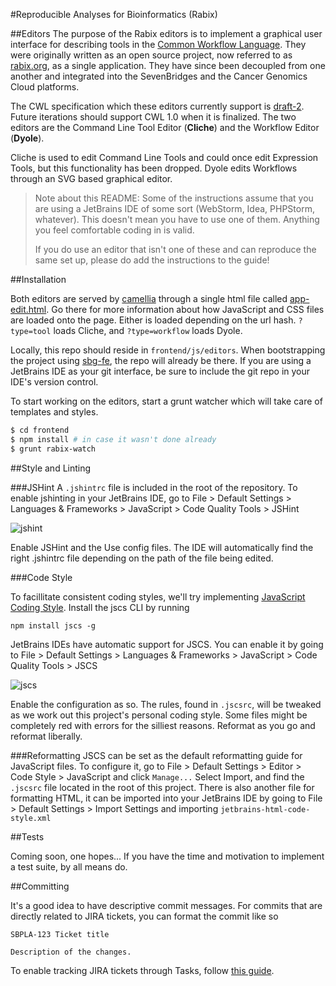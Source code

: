 #Reproducible Analyses for Bioinformatics (Rabix)

##Editors
The purpose of the Rabix editors is to implement a graphical user interface for describing tools in the [Common Workflow Language](http://common-workflow-language.github.io/). They were originally written as an open source project, now referred to as [rabix.org](https://www.rabix.org/), as a single application. They have since been decoupled from one another and integrated into the SevenBridges and the Cancer Genomics Cloud platforms.

The CWL specification which these editors currently support is [draft-2](http://common-workflow-language.github.io/draft-2/). Future iterations should support CWL 1.0 when it is finalized. The two editors are the Command Line Tool Editor (**Cliche**) and the Workflow Editor (**Dyole**).

Cliche is used to edit Command Line Tools and could once edit Expression Tools, but this functionality has been dropped. Dyole edits Workflows through an SVG based graphical editor. 

> Note about this README: Some of the instructions assume that you are using a JetBrains IDE of some sort (WebStorm, Idea, PHPStorm, whatever). This doesn't mean you have to use one of them. Anything you feel comfortable coding in is valid. 
> 
> If you do use an editor that isn't one of these and can reproduce the same set up, please do add the instructions to the guide!



##Installation

Both editors are served by [camellia](https://gitlab.sbgenomics.com:9443/sbg/camellia) through a single html file called [app-edit.html](https://gitlab.sbgenomics.com:9443/sbg/camellia/blob/develop/apps/rabix/templates/rabix/project/app-edit.html). Go there for more information about how JavaScript and CSS files are loaded onto the page. Either is loaded depending on the url hash. `?type=tool` loads Cliche, and `?type=workflow` loads Dyole.

Locally, this repo should reside in `frontend/js/editors`. When bootstrapping the project using [sbg-fe](https://gitlab.sbgenomics.com:9443/filip/sbg-fe), the repo will already be there. If you are using a JetBrains IDE as your git interface, be sure to include the git repo in your IDE's version control.


To start working on the editors, start a grunt watcher which will take care of templates and styles.

```bash
$ cd frontend
$ npm install # in case it wasn't done already
$ grunt rabix-watch
```

##Style and Linting

###JSHint
A `.jshintrc` file is included in the root of the repository. To enable jshinting in your JetBrains IDE, go to File > Default Settings > Languages & Frameworks > JavaScript > Code Quality Tools > JSHint

![jshint](http://i.imgur.com/3jrNSDj.png)

Enable JSHint and the Use config files. The IDE will automatically find the right .jshintrc file depending on the path of the file being edited.

###Code Style

To facillitate consistent coding styles, we'll try implementing [JavaScript Coding Style](http://jscs.info/). Install the jscs CLI by running

```
npm install jscs -g
```

JetBrains IDEs have automatic support for JSCS. You can enable it by going to File > Default Settings > Languages & Frameworks > JavaScript > Code Quality Tools > JSCS

![jscs](http://i.imgur.com/AdtaouOh.png)

Enable the configuration as so. The rules, found in `.jscsrc`, will be tweaked as we work out this project's personal coding style. Some files might be completely red with errors for the silliest reasons. Reformat as you go and reformat liberally. 

###Reformatting
JSCS can be set as the default reformatting guide for JavaScript files. To configure it, go to File > Default Settings > Editor > Code Style > JavaScript and click `Manage...` Select Import, and find the `.jscsrc` file located in the root of this project. There is also another file for formatting HTML, it can be imported into your JetBrains IDE by going to File > Default Settings > Import Settings and importing `jetbrains-html-code-style.xml`


##Tests

Coming soon, one hopes... If you have the time and motivation to implement a test suite, by all means do.

##Committing

It's a good idea to have descriptive commit messages. For commits that are directly related to JIRA tickets, you can format the commit like so

```
SBPLA-123 Ticket title

Description of the changes.
```

To enable tracking JIRA tickets through Tasks, follow [this guide](https://www.jetbrains.com/phpstorm/help/enabling-integration-with-an-issue-tracking-system.html).